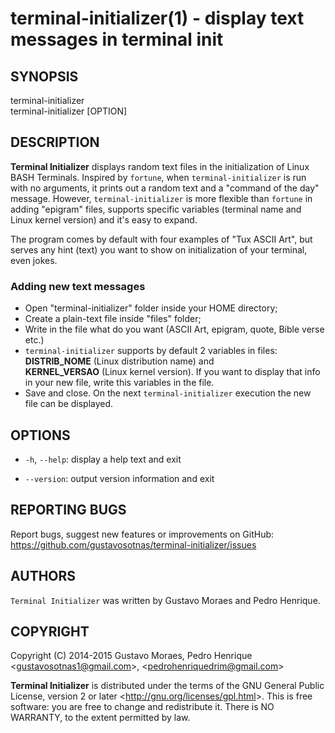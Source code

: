 terminal-initializer(1) - display text messages in terminal init
================================================================

<!-- Markdown file written to creating application manual file (roff manpage) using "ronn" tool:
Command to convert "*.md" to "*.1.gz" (in the "terminal-initializer_man" folder):
	ronn -roff terminal-initializer.1.md && gzip -9 terminal-initializer.1 && mv terminal-initializer.1.gz ../terminal-initializer/usr/share/man/man1
To preview the man page using man, enter the command:
    man ../terminal-initializer/usr/share/man/man1/terminal-initializer.1.gz
-->

## SYNOPSIS

terminal-initializer <br>
terminal-initializer [OPTION]

## DESCRIPTION

**Terminal Initializer** displays random text files in the initialization of Linux BASH Terminals. Inspired by `fortune`, when `terminal-initializer` is run with no arguments, it prints out a random text and a "command of the day" message. However, `terminal-initializer` is more flexible than `fortune` in adding "epigram" files, supports specific variables (terminal name and Linux kernel version) and it's easy to expand.

The program comes by default with four examples of "Tux ASCII Art", but serves any hint (text) you want to show on initialization of your terminal, even jokes.

### Adding new text messages
 * Open "terminal-initializer" folder inside your HOME directory;
 * Create a plain-text file inside "files" folder;
 * Write in the file what do you want (ASCII Art, epigram, quote, Bible verse etc.)
 * `terminal-initializer` supports by default 2 variables in files: <br> **DISTRIB_NOME** (Linux distribution name) and <br> **KERNEL_VERSAO** (Linux kernel version). If you want to display that info in your new file, write this variables in the file.
 * Save and close. On the next `terminal-initializer` execution the new file can be displayed.

## OPTIONS
  * `-h`, `--help`:
    display a help text and exit

  * `--version`:
    output version information and exit

## REPORTING BUGS
Report bugs, suggest new features or improvements on GitHub: <https://github.com/gustavosotnas/terminal-initializer/issues>

## AUTHORS
`Terminal Initializer` was written by Gustavo Moraes and Pedro Henrique.

## COPYRIGHT
Copyright (C) 2014-2015 Gustavo Moraes, Pedro Henrique
    <<gustavosotnas1@gmail.com>>, <<pedrohenriquedrim@gmail.com>>

**Terminal Initializer** is distributed under the terms of the GNU General Public License, version 2 or later <<http://gnu.org/licenses/gpl.html>>.
This is free software: you are free to change and redistribute it.
There is NO WARRANTY, to the extent permitted by law.
